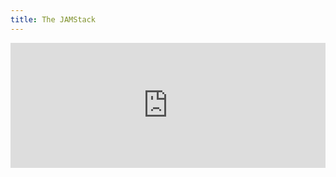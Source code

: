 ```yaml
---
title: The JAMStack
---
```


<iframe height="200px" width="100%" frameborder="no" scrolling="no" seamless src="https://player.simplecast.com/8d17c556-c90c-4a06-a5b2-bf6dc5db3287?dark=false"></iframe>
